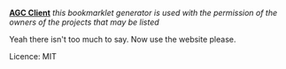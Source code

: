 <ins>**AGC Client**</ins>
*this bookmarklet generator is used with the permission of the owners of the projects that may be listed*

Yeah there isn't too much to say. Now use the website please.

Licence: MIT
